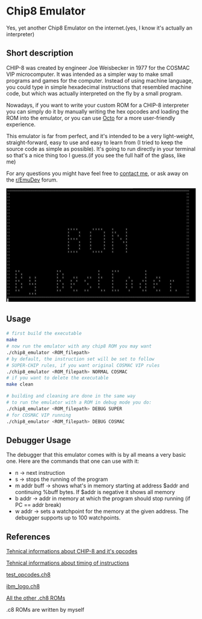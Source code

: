 # Chip8 Emulator

Yes, yet another Chip8 Emulator on the internet.(yes, I know it's actually an interpreter)

## Short description

CHIP-8 was created by engineer Joe Weisbecker in 1977 for the COSMAC VIP microcomputer. It was intended as a simpler way to make small programs and games for the computer. Instead of using machine language, you could type in simple hexadecimal instructions that resembled machine code, but which was actually interpreted on the fly by a small program.

Nowadays, if you want to write your custom ROM for a CHIP-8 interpreter you can simply do it by manually writing the hex opcodes and loading the ROM into the emulator, or you can use [Octo](http://johnearnest.github.io/Octo/) for a more user-friendly experience.

This emulator is far from perfect, and it's intended to be a very light-weight, straight-forward, easy to use and easy to learn from (I tried to keep the source code as simple as possible). It's going to run directly in your terminal so that's a nice thing too I guess.(if you see the full half of the glass, like me)

For any questions you might have feel free to [contact me](mailto:daviddvd267@gmail.com), or ask away on the [r/EmuDev](https://old.reddit.com/r/EmuDev/) forum.

![BonCode Test Compliant](./img/BC_Test.png)

## Usage

```bash Normal Running 
# first build the executable
make
# now run the emulator with any chip8 ROM you may want
./chip8_emulator <ROM_filepath>
# by default, the instruction set will be set to follow
# SUPER-CHIP rules, if you want original COSMAC VIP rules
./chip8_emulator <ROM_filepath> NORMAL COSMAC
# if you want to delete the executable
make clean 
```
```bash Debug Mode
# building and cleaning are done in the same way
# to run the emulator with a ROM in debug mode you do:
./chip8_emulator <ROM_filepath> DEBUG SUPER
# for COSMAC VIP running
./chip8_emulator <ROM_filepath> DEBUG COSMAC
```

## Debugger Usage

The debugger that this emulator comes with is by all means a very basic one. Here are the commands that one can use with it:

* n -> next instruction
* s -> stops the running of the program
* m addr buff -> shows what's in memory starting at address $addr and continuing %buff bytes. If $addr is negative it shows all memory
* b addr -> addr in memory at which the program should stop running (if PC == addr break)
* w addr -> sets a watchpoint for the memory at the given address. The debugger supports up to 100 watchpoints.

## References

[Tehnical informations about CHIP-8 and it's opcodes](http://devernay.free.fr/hacks/chip8/C8TECH10.HTM)

[Tehnical informations about timing of instructions](https://jackson-s.me/2019/07/13/Chip-8-Instruction-Scheduling-and-Frequency.html)

[test_opcodes.ch8](https://github.com/corax89/chip8-test-rom)

[ibm_logo.ch8](https://github.com/ronazulay/Chip8/tree/master/Chip8/Roms)

[All the other .ch8 ROMs](https://johnearnest.github.io/chip8Archive)

.c8 ROMs are written by myself
